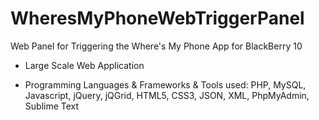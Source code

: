 # WheresMyPhoneWebTriggerPanel
Web Panel for Triggering the Where's My Phone App for BlackBerry 10

- Large Scale Web Application 

- Programming Languages & Frameworks & Tools used: 
PHP, MySQL, Javascript, jQuery, jQGrid, HTML5, CSS3, JSON, XML, PhpMyAdmin, Sublime Text
